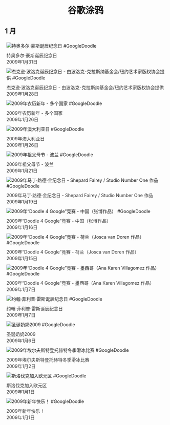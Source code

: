 
<h1 align="center"> 谷歌涂鸦 </h1>




## 1 月

<div class="image">


<img src="" alt="特奥多尔·豪斯诞辰纪念日 #GoogleDoodle" style="margin: 5px"/>
<div class="info" style="font-size: 14px; color:#333333; margin:5px"><div class="title">特奥多尔·豪斯诞辰纪念日</div><div class="date">2009年1月31日</div></div>

<img src="" alt="杰克逊·波洛克诞辰纪念日 - 由波洛克-克拉斯纳基金会/纽约艺术家版权协会提供 #GoogleDoodle" style="margin: 5px"/>
<div class="info" style="font-size: 14px; color:#333333; margin:5px"><div class="title">杰克逊·波洛克诞辰纪念日 - 由波洛克-克拉斯纳基金会/纽约艺术家版权协会提供</div><div class="date">2009年1月28日</div></div>

<img src="" alt="2009年农历新年 - 多个国家 #GoogleDoodle" style="margin: 5px"/>
<div class="info" style="font-size: 14px; color:#333333; margin:5px"><div class="title">2009年农历新年 - 多个国家</div><div class="date">2009年1月26日</div></div>

<img src="" alt="2009年澳大利亚日 #GoogleDoodle" style="margin: 5px"/>
<div class="info" style="font-size: 14px; color:#333333; margin:5px"><div class="title">2009年澳大利亚日</div><div class="date">2009年1月26日</div></div>

<img src="" alt="2009年祖父母节 - 波兰 #GoogleDoodle" style="margin: 5px"/>
<div class="info" style="font-size: 14px; color:#333333; margin:5px"><div class="title">2009年祖父母节 - 波兰</div><div class="date">2009年1月21日</div></div>

<img src="" alt="2009年马丁·路德·金纪念日 - Shepard Fairey / Studio Number One 作品 #GoogleDoodle" style="margin: 5px"/>
<div class="info" style="font-size: 14px; color:#333333; margin:5px"><div class="title">2009年马丁·路德·金纪念日 - Shepard Fairey / Studio Number One 作品</div><div class="date">2009年1月19日</div></div>

<img src="" alt="2009年“Doodle 4 Google”竞赛 - 中国（张博作品） #GoogleDoodle" style="margin: 5px"/>
<div class="info" style="font-size: 14px; color:#333333; margin:5px"><div class="title">2009年“Doodle 4 Google”竞赛 - 中国（张博作品）</div><div class="date">2009年1月16日</div></div>

<img src="" alt="2009年“Doodle 4 Google”竞赛 - 荷兰（Josca van Doren 作品） #GoogleDoodle" style="margin: 5px"/>
<div class="info" style="font-size: 14px; color:#333333; margin:5px"><div class="title">2009年“Doodle 4 Google”竞赛 - 荷兰（Josca van Doren 作品）</div><div class="date">2009年1月15日</div></div>

<img src="" alt="2009年“Doodle 4 Google”竞赛 - 墨西哥（Ana Karen Villagomez 作品） #GoogleDoodle" style="margin: 5px"/>
<div class="info" style="font-size: 14px; color:#333333; margin:5px"><div class="title">2009年“Doodle 4 Google”竞赛 - 墨西哥（Ana Karen Villagomez 作品）</div><div class="date">2009年1月7日</div></div>

<img src="" alt="约翰·菲利普·雷斯诞辰纪念日 #GoogleDoodle" style="margin: 5px"/>
<div class="info" style="font-size: 14px; color:#333333; margin:5px"><div class="title">约翰·菲利普·雷斯诞辰纪念日</div><div class="date">2009年1月7日</div></div>

<img src="" alt="圣诞奶奶2009 #GoogleDoodle" style="margin: 5px"/>
<div class="info" style="font-size: 14px; color:#333333; margin:5px"><div class="title">圣诞奶奶2009</div><div class="date">2009年1月6日</div></div>

<img src="" alt="2009年埃尔夫斯特登托赫特冬季滑冰比赛 #GoogleDoodle" style="margin: 5px"/>
<div class="info" style="font-size: 14px; color:#333333; margin:5px"><div class="title">2009年埃尔夫斯特登托赫特冬季滑冰比赛</div><div class="date">2009年1月2日</div></div>

<img src="" alt="斯洛伐克加入欧元区 #GoogleDoodle" style="margin: 5px"/>
<div class="info" style="font-size: 14px; color:#333333; margin:5px"><div class="title">斯洛伐克加入欧元区</div><div class="date">2009年1月1日</div></div>

<img src="" alt="2009年新年快乐！ #GoogleDoodle" style="margin: 5px"/>
<div class="info" style="font-size: 14px; color:#333333; margin:5px"><div class="title">2009年新年快乐！</div><div class="date">2009年1月1日</div></div>

</div>








